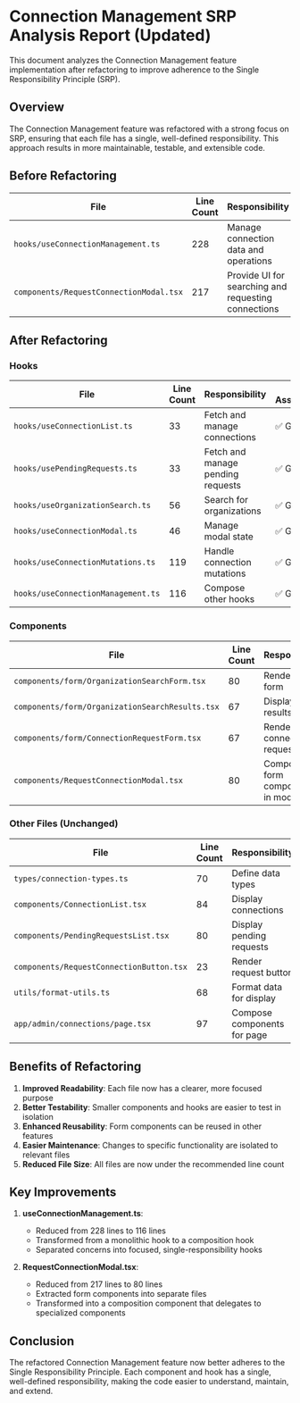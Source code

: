 # Connection Management SRP Analysis Report (Updated)

This document analyzes the Connection Management feature implementation after refactoring to improve adherence to the Single Responsibility Principle (SRP).

## Overview

The Connection Management feature was refactored with a strong focus on SRP, ensuring that each file has a single, well-defined responsibility. This approach results in more maintainable, testable, and extensible code.

## Before Refactoring

| File | Line Count | Responsibility | SRP Assessment |
|------|------------|----------------|----------------|
| `hooks/useConnectionManagement.ts` | 228 | Manage connection data and operations | ⚠️ Borderline |
| `components/RequestConnectionModal.tsx` | 217 | Provide UI for searching and requesting connections | ⚠️ Borderline |

## After Refactoring

### Hooks

| File | Line Count | Responsibility | SRP Assessment |
|------|------------|----------------|----------------|
| `hooks/useConnectionList.ts` | 33 | Fetch and manage connections | ✅ Good |
| `hooks/usePendingRequests.ts` | 33 | Fetch and manage pending requests | ✅ Good |
| `hooks/useOrganizationSearch.ts` | 56 | Search for organizations | ✅ Good |
| `hooks/useConnectionModal.ts` | 46 | Manage modal state | ✅ Good |
| `hooks/useConnectionMutations.ts` | 119 | Handle connection mutations | ✅ Good |
| `hooks/useConnectionManagement.ts` | 116 | Compose other hooks | ✅ Good |

### Components

| File | Line Count | Responsibility | SRP Assessment |
|------|------------|----------------|----------------|
| `components/form/OrganizationSearchForm.tsx` | 80 | Render search form | ✅ Good |
| `components/form/OrganizationSearchResults.tsx` | 67 | Display search results | ✅ Good |
| `components/form/ConnectionRequestForm.tsx` | 67 | Render connection request form | ✅ Good |
| `components/RequestConnectionModal.tsx` | 80 | Compose form components in modal | ✅ Good |

### Other Files (Unchanged)

| File | Line Count | Responsibility | SRP Assessment |
|------|------------|----------------|----------------|
| `types/connection-types.ts` | 70 | Define data types | ✅ Good |
| `components/ConnectionList.tsx` | 84 | Display connections | ✅ Good |
| `components/PendingRequestsList.tsx` | 80 | Display pending requests | ✅ Good |
| `components/RequestConnectionButton.tsx` | 23 | Render request button | ✅ Good |
| `utils/format-utils.ts` | 68 | Format data for display | ✅ Good |
| `app/admin/connections/page.tsx` | 97 | Compose components for page | ✅ Good |

## Benefits of Refactoring

1. **Improved Readability**: Each file now has a clearer, more focused purpose
2. **Better Testability**: Smaller components and hooks are easier to test in isolation
3. **Enhanced Reusability**: Form components can be reused in other features
4. **Easier Maintenance**: Changes to specific functionality are isolated to relevant files
5. **Reduced File Size**: All files are now under the recommended line count

## Key Improvements

1. **useConnectionManagement.ts**:
   - Reduced from 228 lines to 116 lines
   - Transformed from a monolithic hook to a composition hook
   - Separated concerns into focused, single-responsibility hooks

2. **RequestConnectionModal.tsx**:
   - Reduced from 217 lines to 80 lines
   - Extracted form components into separate files
   - Transformed into a composition component that delegates to specialized components

## Conclusion

The refactored Connection Management feature now better adheres to the Single Responsibility Principle. Each component and hook has a single, well-defined responsibility, making the code easier to understand, maintain, and extend.